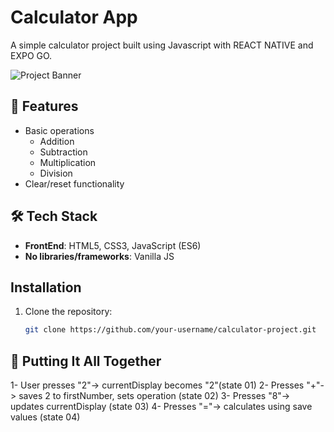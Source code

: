 # Calculator App

A simple calculator project built using Javascript with REACT NATIVE and EXPO GO.

<img src="https://i.postimg.cc/5NR9bxFM/Sora-README.png" alt="Project Banner">

## 🌟 Features
 - Basic operations
    - Addition
    - Subtraction
    - Multiplication
    - Division
- Clear/reset functionality

## 🛠️ Tech Stack
- **FrontEnd**: HTML5, CSS3, JavaScript (ES6)
- **No libraries/frameworks**: Vanilla JS

## Installation
1. Clone the repository:
   ```bash
   git clone https://github.com/your-username/calculator-project.git


## 🧩 Putting It All Together
1- User presses "2"-> currentDisplay becomes "2"(state 01)
2- Presses "+"-> saves 2 to firstNumber, sets operation (state 02)
3- Presses "8"-> updates currentDisplay (state 03)
4- Presses "="-> calculates using save values (state 04)

